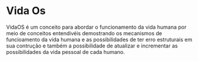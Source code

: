 # Vida Os
VidaOS é um conceito para abordar o funcionamento da vida humana por meio de conceitos entendivéis demostrando os mecanismos de funcioamento da vida humana e as possibilidades de ter erro estruturais em sua contrução e também a possibilidade de atualizar e incrementar as possibilidades da vida pessoal de cada humano.
